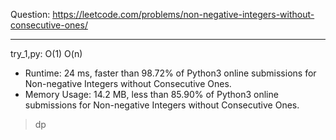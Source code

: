 Question: https://leetcode.com/problems/non-negative-integers-without-consecutive-ones/

---

try_1,py: O(1) O(n)

* Runtime: 24 ms, faster than 98.72% of Python3 online submissions for Non-negative Integers without Consecutive Ones.
* Memory Usage: 14.2 MB, less than 85.90% of Python3 online submissions for Non-negative Integers without Consecutive Ones.

> dp
